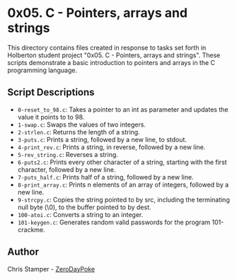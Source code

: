 # 0x05. C - Pointers, arrays and strings

This directory contains files created in response to tasks set forth in Holberton student project "0x05. C - Pointers, arrays and strings". These scripts demonstrate a basic introduction to pointers and arrays in the C programming language.

## Script Descriptions

- `0-reset_to_98.c`: Takes a pointer to an int as parameter and updates the value it points to to 98.
- `1-swap.c`: Swaps the values of two integers.
- `2-strlen.c`: Returns the length of a string.
- `3-puts.c`: Prints a string, followed by a new line, to stdout.
- `4-print_rev.c`: Prints a string, in reverse, followed by a new line.
- `5-rev_string.c`: Reverses a string.
- `6-puts2.c`: Prints every other character of a string, starting with the first character, followed by a new line.
- `7-puts_half.c`: Prints half of a string, followed by a new line.
- `8-print_array.c`: Prints n elements of an array of integers, followed by a new line.
- `9-strcpy.c`: Copies the string pointed to by src, including the terminating null byte (\0), to the buffer pointed to by dest.
- `100-atoi.c`: Converts a string to an integer.
- `101-keygen.c`: Generates random valid passwords for the program 101-crackme.

## Author

Chris Stamper - [ZeroDayPoke](https://github.com/ZeroDayPoke)
